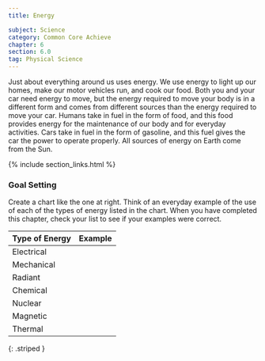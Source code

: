 ```yaml
---
title: Energy

subject: Science
category: Common Core Achieve
chapter: 6
section: 6.0
tag: Physical Science
---
```

Just about everything around us uses energy. We use energy to light up our homes, make our motor vehicles run, and cook our food. Both you and your car need energy to move, but the energy required to move your body is in a different form and comes from different sources than the energy required to move your car. Humans take in fuel in the form of food, and this food provides energy for the maintenance of our body and for everyday activities. Cars take in fuel in the form of gasoline, and this fuel gives the car the power to operate properly. All sources of energy on Earth come from the Sun.

{% include section_links.html %}

### Goal Setting

Create a chart like the one at right. Think of an everyday example of the use of each of the types of energy listed in the chart. When you have completed this chapter, check your list to see if your examples were correct.

| Type of Energy | Example |
|:-|:-|
| Electrical |  |
| Mechanical |  |
| Radiant |  |
| Chemical |  |
| Nuclear |  |
| Magnetic |  |
| Thermal |  |
{: .striped }
